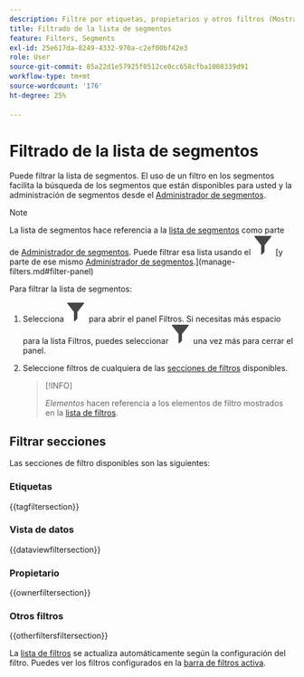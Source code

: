 ```yaml
---
description: Filtre por etiquetas, propietarios y otros filtros (Mostrar todo, Míos, Compartidos conmigo, Favoritos y Aprobados).
title: Filtrado de la lista de segmentos
feature: Filters, Segments
exl-id: 25e617da-8249-4332-970a-c2ef00bf42e3
role: User
source-git-commit: 85a22d1e57925f0512ce0cc658cfba1008339d91
workflow-type: tm+mt
source-wordcount: '176'
ht-degree: 25%

---
```


# Filtrado de la lista de segmentos

Puede filtrar la lista de segmentos. El uso de un filtro en los segmentos facilita la búsqueda de los segmentos que están disponibles para usted y la administración de segmentos desde el [Administrador de segmentos](manage-filters.md).

>[!NOTE]
>
>La lista de segmentos hace referencia a la [lista de segmentos](manage-filters.md#filters-list) como parte de [Administrador de segmentos](manage-filters.md). Puede filtrar esa lista usando el ![Panel de filtro](/help/assets/icons/Filter.svg) [y parte de ese mismo [Administrador de segmentos](manage-filters.md).](manage-filters.md#filter-panel)
>


Para filtrar la lista de segmentos:

1. Selecciona ![Filtro](/help/assets/icons/Filter.svg) para abrir el panel Filtros. Si necesitas más espacio para la lista Filtros, puedes seleccionar ![Filtro](/help/assets/icons/Filter.svg) una vez más para cerrar el panel.
1. Seleccione filtros de cualquiera de las [secciones de filtros](#filter-sections) disponibles.

   >[!INFO]
   >
   >*Elementos* hacen referencia a los elementos de filtro mostrados en la [lista de filtros](manage-filters.md#filters-list).
   > 

## Filtrar secciones

Las secciones de filtro disponibles son las siguientes:

### Etiquetas

{{tagfiltersection}}

### Vista de datos

{{dataviewfiltersection}}

### Propietario

{{ownerfiltersection}}


### Otros filtros

{{otherfiltersfiltersection}}


La [lista de filtros](manage-filters.md#filters-list) se actualiza automáticamente según la configuración del filtro. Puedes ver los filtros configurados en la [barra de filtros activa](manage-filters.md#active-filter-bar).
